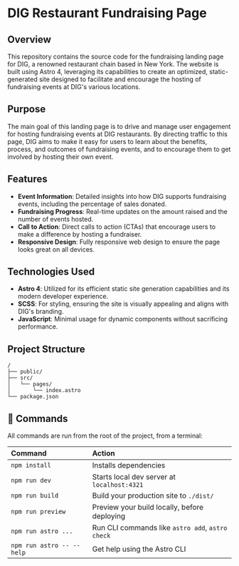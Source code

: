 # DIG Restaurant Fundraising Page

## Overview

This repository contains the source code for the fundraising landing page for DIG, a renowned restaurant chain based in New York. The website is built using Astro 4, leveraging its capabilities to create an optimized, static-generated site designed to facilitate and encourage the hosting of fundraising events at DIG's various locations.

## Purpose

The main goal of this landing page is to drive and manage user engagement for hosting fundraising events at DIG restaurants. By directing traffic to this page, DIG aims to make it easy for users to learn about the benefits, process, and outcomes of fundraising events, and to encourage them to get involved by hosting their own event.

## Features

- **Event Information**: Detailed insights into how DIG supports fundraising events, including the percentage of sales donated.
- **Fundraising Progress**: Real-time updates on the amount raised and the number of events hosted.
- **Call to Action**: Direct calls to action (CTAs) that encourage users to make a difference by hosting a fundraiser.
- **Responsive Design**: Fully responsive web design to ensure the page looks great on all devices.

## Technologies Used

- **Astro 4**: Utilized for its efficient static site generation capabilities and its modern developer experience.
- **SCSS**: For styling, ensuring the site is visually appealing and aligns with DIG's branding.
- **JavaScript**: Minimal usage for dynamic components without sacrificing performance.

## Project Structure

```text
/
├── public/
├── src/
│   └── pages/
│       └── index.astro
└── package.json
```


## 🧞 Commands

All commands are run from the root of the project, from a terminal:

| Command                   | Action                                           |
| :------------------------ | :----------------------------------------------- |
| `npm install`             | Installs dependencies                            |
| `npm run dev`             | Starts local dev server at `localhost:4321`      |
| `npm run build`           | Build your production site to `./dist/`          |
| `npm run preview`         | Preview your build locally, before deploying     |
| `npm run astro ...`       | Run CLI commands like `astro add`, `astro check` |
| `npm run astro -- --help` | Get help using the Astro CLI                     |


